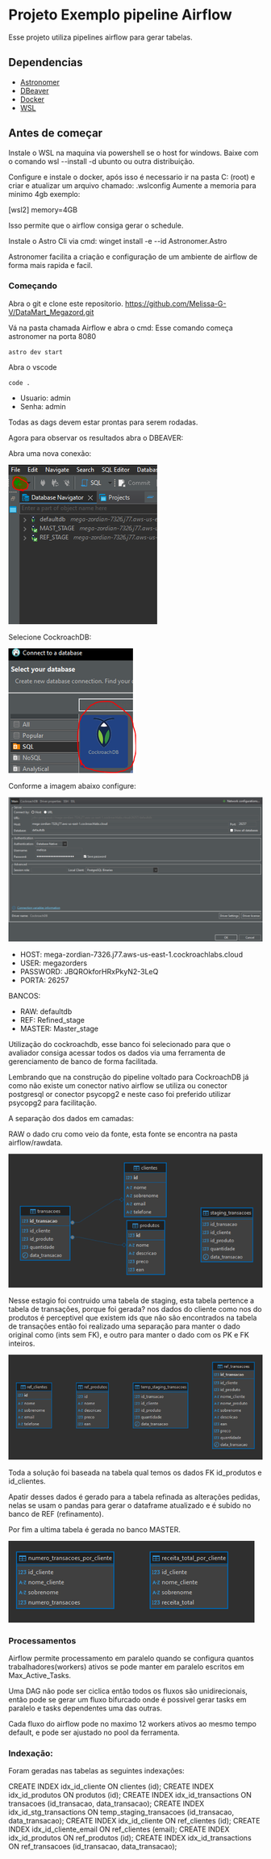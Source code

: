 # Projeto Exemplo pipeline Airflow

Esse projeto utiliza pipelines airflow para gerar tabelas.

## Dependencias
- [Astronomer](https://www.astronomer.io/docs/astro/cli/get-started-cli/)
- [DBeaver](https://dbeaver.io/)
- [Docker](https://www.docker.com/)
- [WSL](https://learn.microsoft.com/pt-br/windows/wsl/install)

## Antes de começar

Instale o WSL na maquina via powershell se o host for windows.
Baixe com o comando wsl --install -d ubunto ou outra distribuição.

Configure e instale o docker, após isso é necessario ir na pasta C: (root) e criar e atualizar um arquivo chamado: .wslconfig
Aumente a memoria para minimo 4gb exemplo:

[wsl2]
memory=4GB

Isso permite que o airflow consiga gerar o schedule.

Instale o Astro Cli via cmd:
winget install -e --id Astronomer.Astro

Astronomer facilita a criação e configuração de um ambiente de airflow de forma mais rapida e facil.


### Começando

Abra o git e clone este repositorio.
https://github.com/Melissa-G-V/DataMart_Megazord.git

Vá na pasta chamada Airflow e abra o cmd:
Esse comando começa astronomer na porta 8080


    astro dev start

Abra o vscode

    code .

- Usuario: admin
- Senha: admin

Todas as dags devem estar prontas para serem rodadas.

Agora para observar os resultados abra o DBEAVER:

Abra uma nova conexão:

![Abrir Conexão](images/image.png)

Selecione CockroachDB:

![CockroachDB](images/image-1.png)

Conforme a imagem abaixo configure:

![Configuração](images/image-2.png)


- HOST: mega-zordian-7326.j77.aws-us-east-1.cockroachlabs.cloud
- USER: megazorders
- PASSWORD: JBQROkforHRxPkyN2-3LeQ
- PORTA: 26257

BANCOS:

- RAW: defaultdb
- REF: Refined_stage
- MASTER: Master_stage

Utilização do cockroachdb, esse banco foi selecionado para que o avaliador consiga acessar todos os dados via uma ferramenta de gerenciamento de banco de forma facilitada.

Lembrando que na construção do pipeline voltado para CockroachDB já como não existe um conector nativo airflow se utiliza ou conector postgresql or conector psycopg2 e neste caso foi preferido utilizar psycopg2 para facilitação.

A separação dos dados em camadas:

RAW o dado cru como veio da fonte, esta fonte se encontra na pasta airflow/rawdata.

![RAW STAGE](images/image-4.png)

Nesse estagio foi contruido uma tabela de staging, esta tabela pertence a tabela de transações, porque foi gerada? nos dados do cliente como nos do produtos é perceptivel que existem ids que não são encontrados na tabela de transações então foi realizado uma separação para manter o dado original como (ints sem FK), e outro para manter o dado com os PK e FK inteiros. 



![REFINED STAGE](images/image-3.png)

Toda a solução foi baseada na tabela qual temos os dados FK id_produtos e id_clientes.

Apatir desses dados é gerado para a tabela refinada as alterações pedidas, nelas se usam o pandas para gerar o dataframe atualizado e é subido no banco de REF (refinamento).

Por fim a ultima tabela é gerada no banco MASTER.


![MASTER STAGE](images/image-5.png)



### Processamentos

Airflow permite processamento em paralelo quando se configura quantos trabalhadores(workers) ativos se pode manter em paralelo escritos em Max_Active_Tasks.

Uma DAG não pode ser ciclica então todos os fluxos são unidirecionais, então pode se gerar um fluxo bifurcado onde é possivel gerar tasks em paralelo e tasks dependentes uma das outras.

Cada fluxo do airflow pode no maximo 12 workers ativos ao mesmo tempo default, e pode ser ajustado no pool da ferramenta.

### Indexação:

Foram geradas nas tabelas as seguintes indexações:

CREATE INDEX idx_id_cliente ON clientes (id);
CREATE INDEX idx_id_produtos ON produtos (id);
CREATE INDEX idx_id_transactions ON transacoes (id_transacao, data_transacao);
CREATE INDEX idx_id_stg_transactions ON temp_staging_transacoes (id_transacao, data_transacao);
CREATE INDEX idx_id_cliente ON ref_clientes (id);
CREATE INDEX idx_id_cliente_email ON ref_clientes (email);
CREATE INDEX idx_id_produtos ON ref_produtos (id);
CREATE INDEX idx_id_transactions ON ref_transacoes (id_transacao, data_transacao);





